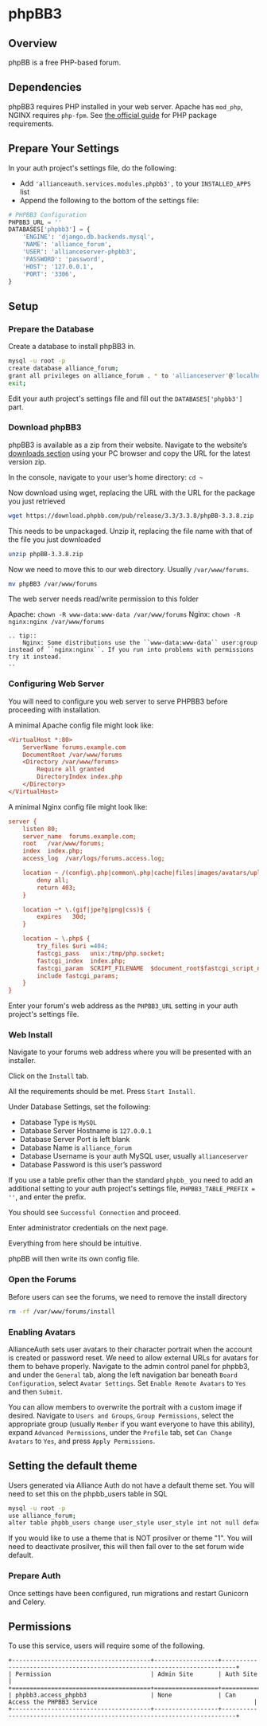# phpBB3

## Overview

phpBB is a free PHP-based forum.

## Dependencies

phpBB3 requires PHP installed in your web server. Apache has `mod_php`, NGINX requires `php-fpm`. See [the official guide](https://www.phpbb.com/community/docs/INSTALL.html) for PHP package requirements.

## Prepare Your Settings

In your auth project's settings file, do the following:

- Add `'allianceauth.services.modules.phpbb3',` to your `INSTALLED_APPS` list
- Append the following to the bottom of the settings file:

```python
# PHPBB3 Configuration
PHPBB3_URL = ''
DATABASES['phpbb3'] = {
    'ENGINE': 'django.db.backends.mysql',
    'NAME': 'alliance_forum',
    'USER': 'allianceserver-phpbb3',
    'PASSWORD': 'password',
    'HOST': '127.0.0.1',
    'PORT': '3306',
}
```

## Setup

### Prepare the Database

Create a database to install phpBB3 in.

```bash
mysql -u root -p
create database alliance_forum;
grant all privileges on alliance_forum . * to 'allianceserver'@'localhost';
exit;
```

Edit your auth project's settings file and fill out the `DATABASES['phpbb3']` part.

### Download phpBB3

phpBB3 is available as a zip from their website. Navigate to the website’s [downloads section](https://www.phpbb.com/downloads/) using your PC browser and copy the URL for the latest version zip.

In the console, navigate to your user’s home directory: `cd ~`

Now download using wget, replacing the URL with the URL for the package you just retrieved

```bash
wget https://download.phpbb.com/pub/release/3.3/3.3.8/phpBB-3.3.8.zip
```

This needs to be unpackaged. Unzip it, replacing the file name with that of the file you just downloaded

```bash
unzip phpBB-3.3.8.zip
```

Now we need to move this to our web directory. Usually `/var/www/forums`.

```bash
mv phpBB3 /var/www/forums
```

The web server needs read/write permission to this folder

Apache: `chown -R www-data:www-data /var/www/forums`
Nginx: `chown -R nginx:nginx /var/www/forums`

```eval_rst
.. tip::
    Nginx: Some distributions use the ``www-data:www-data`` user:group instead of ``nginx:nginx``. If you run into problems with permissions try it instead.
..
```

### Configuring Web Server

You will need to configure you web server to serve PHPBB3 before proceeding with installation.

A minimal Apache config file might look like:

```ini
<VirtualHost *:80>
    ServerName forums.example.com
    DocumentRoot /var/www/forums
    <Directory /var/www/forums>
        Require all granted
        DirectoryIndex index.php
    </Directory>
</VirtualHost>
```

A minimal Nginx config file might look like:

```ini
server {
    listen 80;
    server_name  forums.example.com;
    root   /var/www/forums;
    index  index.php;
    access_log  /var/logs/forums.access.log;

    location ~ /(config\.php|common\.php|cache|files|images/avatars/upload|includes|store) {
        deny all;
        return 403;
    }

    location ~* \.(gif|jpe?g|png|css)$ {
        expires   30d;
    }

    location ~ \.php$ {
        try_files $uri =404;
        fastcgi_pass   unix:/tmp/php.socket;
        fastcgi_index  index.php;
        fastcgi_param  SCRIPT_FILENAME  $document_root$fastcgi_script_name;
        include fastcgi_params;
    }
}
```

Enter your forum's web address as the `PHPBB3_URL` setting in your auth project's settings file.

### Web Install

Navigate to your forums web address where you will be presented with an installer.

Click on the `Install` tab.

All the requirements should be met. Press `Start Install`.

Under Database Settings, set the following:

- Database Type is `MySQL`
- Database Server Hostname is `127.0.0.1`
- Database Server Port is left blank
- Database Name is `alliance_forum`
- Database Username is your auth MySQL user, usually `allianceserver`
- Database Password is this user’s password

If you use a table prefix other than the standard `phpbb_` you need to add an additional setting to your auth project's settings file, `PHPBB3_TABLE_PREFIX = ''`, and enter the prefix.

You should see `Successful Connection` and proceed.

Enter administrator credentials on the next page.

Everything from here should be intuitive.

phpBB will then write its own config file.

### Open the Forums

Before users can see the forums, we need to remove the install directory

```bash
rm -rf /var/www/forums/install
```

### Enabling Avatars

AllianceAuth sets user avatars to their character portrait when the account is created or password reset. We need to allow external URLs for avatars for them to behave properly. Navigate to the admin control panel for phpbb3, and under the `General` tab, along the left navigation bar beneath `Board Configuration`, select `Avatar Settings`. Set `Enable Remote Avatars` to `Yes` and then `Submit`.

You can allow members to overwrite the portrait with a custom image if desired. Navigate to `Users and Groups`, `Group Permissions`, select the appropriate group (usually `Member` if you want everyone to have this ability), expand `Advanced Permissions`, under the `Profile` tab, set `Can Change Avatars` to `Yes`, and press `Apply Permissions`.

## Setting the default theme

Users generated via Alliance Auth do not have a default theme set. You will need to set this on the phpbb_users table in SQL

```bash
mysql -u root -p
use alliance_forum;
alter table phpbb_users change user_style user_style int not null default 1
```

If you would like to use a theme that is NOT prosilver or theme "1". You will need to deactivate prosilver, this will then fall over to the set forum wide default.

### Prepare Auth

Once settings have been configured, run migrations and restart Gunicorn and Celery.

## Permissions

To use this service, users will require some of the following.

```eval_rst
+---------------------------------------+------------------+--------------------------------------------------------------------------+
| Permission                            | Admin Site       | Auth Site                                                                |
+=======================================+==================+==========================================================================+
| phpbb3.access_phpbb3                  | None             | Can Access the PHPBB3 Service                                            |
+---------------------------------------+------------------+--------------------------------------------------------------------------+
```
